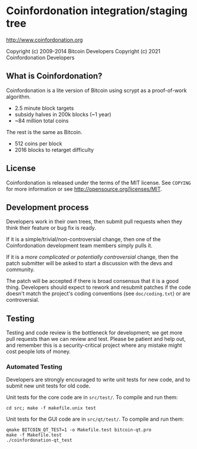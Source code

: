 Coinfordonation integration/staging tree
================================

http://www.coinfordonation.org

Copyright (c) 2009-2014 Bitcoin Developers
Copyright (c) 2021 Coinfordonation Developers

What is Coinfordonation?
----------------

Coinfordonation is a lite version of Bitcoin using scrypt as a proof-of-work algorithm.
 - 2.5 minute block targets
 - subsidy halves in 200k blocks (~1 year)
 - ~84 million total coins

The rest is the same as Bitcoin.
 - 512 coins per block
 - 2016 blocks to retarget difficulty



License
-------

Coinfordonation is released under the terms of the MIT license. See `COPYING` for more
information or see http://opensource.org/licenses/MIT.

Development process
-------------------

Developers work in their own trees, then submit pull requests when they think
their feature or bug fix is ready.

If it is a simple/trivial/non-controversial change, then one of the Coinfordonation
development team members simply pulls it.

If it is a *more complicated or potentially controversial* change, then the patch
submitter will be asked to start a discussion with the devs and community.

The patch will be accepted if there is broad consensus that it is a good thing.
Developers should expect to rework and resubmit patches if the code doesn't
match the project's coding conventions (see `doc/coding.txt`) or are
controversial.



Testing
-------

Testing and code review is the bottleneck for development; we get more pull
requests than we can review and test. Please be patient and help out, and
remember this is a security-critical project where any mistake might cost people
lots of money.

### Automated Testing

Developers are strongly encouraged to write unit tests for new code, and to
submit new unit tests for old code.

Unit tests for the core code are in `src/test/`. To compile and run them:

    cd src; make -f makefile.unix test

Unit tests for the GUI code are in `src/qt/test/`. To compile and run them:

    qmake BITCOIN_QT_TEST=1 -o Makefile.test bitcoin-qt.pro
    make -f Makefile.test
    ./coinfordonation-qt_test

